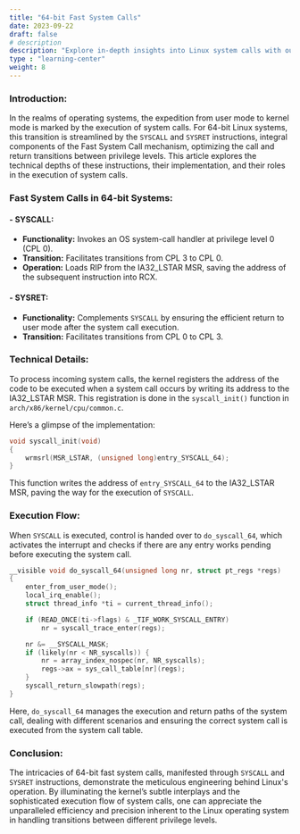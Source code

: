 ```yaml
---
title: "64-bit Fast System Calls"
date: 2023-09-22
draft: false
# description
description: "Explore in-depth insights into Linux system calls with our comprehensive series of blogs. Delve into the intricacies of syscalls, from their initiation to their interaction with the Linux kernel, uncovering the technical layers and methodologies. Whether you're a seasoned developer or a budding enthusiast, traverse through the realms of system call tables, fast system calls, and more, enhancing your understanding of Linux's core functionalities. Dive deep into the world of system calls, understand varied architectures, and grasp the kernel interactions for optimized software development and enriched knowledge in system-level programming."
type : "learning-center"
weight: 8
---
```


### Introduction:
In the realms of operating systems, the expedition from user mode to kernel mode is marked by the execution of system calls. For 64-bit Linux systems, this transition is streamlined by the `SYSCALL` and `SYSRET` instructions, integral components of the Fast System Call mechanism, optimizing the call and return transitions between privilege levels. This article explores the technical depths of these instructions, their implementation, and their roles in the execution of system calls.

### Fast System Calls in 64-bit Systems:
#### - **SYSCALL:**
   - **Functionality:** Invokes an OS system-call handler at privilege level 0 (CPL 0).
   - **Transition:** Facilitates transitions from CPL 3 to CPL 0.
   - **Operation:** Loads RIP from the IA32_LSTAR MSR, saving the address of the subsequent instruction into RCX.

#### - **SYSRET:**
   - **Functionality:** Complements `SYSCALL` by ensuring the efficient return to user mode after the system call execution.
   - **Transition:** Facilitates transitions from CPL 0 to CPL 3.

### Technical Details:
To process incoming system calls, the kernel registers the address of the code to be executed when a system call occurs by writing its address to the IA32_LSTAR MSR. This registration is done in the `syscall_init()` function in `arch/x86/kernel/cpu/common.c`.

Here’s a glimpse of the implementation:
```c
void syscall_init(void)
{
    wrmsrl(MSR_LSTAR, (unsigned long)entry_SYSCALL_64);
}
```
This function writes the address of `entry_SYSCALL_64` to the IA32_LSTAR MSR, paving the way for the execution of `SYSCALL`.

### Execution Flow:
When `SYSCALL` is executed, control is handed over to `do_syscall_64`, which activates the interrupt and checks if there are any entry works pending before executing the system call.

```c
__visible void do_syscall_64(unsigned long nr, struct pt_regs *regs)
{
    enter_from_user_mode();
    local_irq_enable();
    struct thread_info *ti = current_thread_info();

    if (READ_ONCE(ti->flags) & _TIF_WORK_SYSCALL_ENTRY)
        nr = syscall_trace_enter(regs);

    nr &= __SYSCALL_MASK;
    if (likely(nr < NR_syscalls)) {
        nr = array_index_nospec(nr, NR_syscalls);
        regs->ax = sys_call_table[nr](regs);
    }
    syscall_return_slowpath(regs);
}
```
Here, `do_syscall_64` manages the execution and return paths of the system call, dealing with different scenarios and ensuring the correct system call is executed from the system call table.

### Conclusion:
The intricacies of 64-bit fast system calls, manifested through `SYSCALL` and `SYSRET` instructions, demonstrate the meticulous engineering behind Linux's operation. By illuminating the kernel’s subtle interplays and the sophisticated execution flow of system calls, one can appreciate the unparalleled efficiency and precision inherent to the Linux operating system in handling transitions between different privilege levels.


